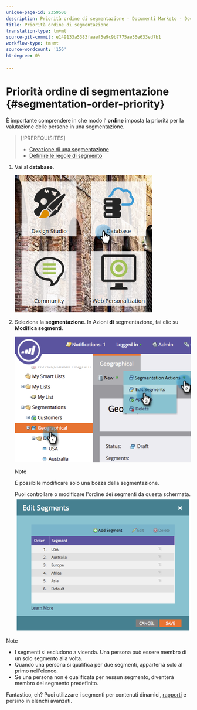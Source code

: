```yaml
---
unique-page-id: 2359500
description: Priorità ordine di segmentazione - Documenti Marketo - Documentazione prodotto
title: Priorità ordine di segmentazione
translation-type: tm+mt
source-git-commit: e149133a5383faaef5e9c9b7775ae36e633ed7b1
workflow-type: tm+mt
source-wordcount: '156'
ht-degree: 0%

---
```



# Priorità ordine di segmentazione {#segmentation-order-priority}

È importante comprendere in che modo l’ **ordine** imposta la priorità per la valutazione delle persone in una segmentazione.

>[!PREREQUISITES]
>
>* [Creazione di una segmentazione](create-a-segmentation.md)
>* [Definire le regole di segmento](define-segment-rules.md)

>



1. Vai al **database**.

   ![](assets/image2017-3-29-8-3a9-3a33.png)

1. Seleziona la **segmentazione**. In Azioni **di** segmentazione, fai clic su **Modifica segmenti**.

   ![](assets/image2014-9-16-10-3a11-3a55.png)

   >[!NOTE]
   >
   >È possibile modificare solo una bozza della segmentazione.

   Puoi controllare o modificare l&#39;ordine dei segmenti da questa schermata.
   ![](assets/image2014-9-16-10-3a12-3a3.png)

>[!NOTE]
>
>* I segmenti si escludono a vicenda. Una persona può essere membro di un solo segmento alla volta.
>* Quando una persona si qualifica per due segmenti, apparterrà solo al primo nell&#39;elenco.
>* Se una persona non è qualificata per nessun segmento, diventerà membro del segmento predefinito.

>



Fantastico, eh? Puoi utilizzare i segmenti per contenuti dinamici, [rapporti](http://docs.marketo.com/display/docs/basic+reporting) e persino in elenchi [](http://docs.marketo.com/display/docs/smart+lists+and+static+lists)avanzati.

